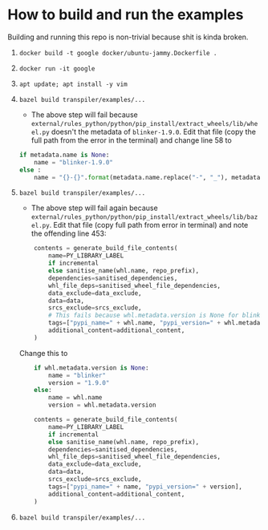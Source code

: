 # How to build and run the examples
Building and running this repo is non-trivial because shit is kinda broken.

1. `docker build -t google docker/ubuntu-jammy.Dockerfile .`
2. `docker run -it google`
3. `apt update; apt install -y vim` 
4. `bazel build transpiler/examples/...`
    * The above step will fail because `external/rules_python/python/pip_install/extract_wheels/lib/wheel.py` doesn't the metadata of `blinker-1.9.0`. Edit that file (copy the full path from the error in the terminal) and change line 58 to

    ```python
    if metadata.name is None:
        name = "blinker-1.9.0"
    else :
        name = "{}-{}".format(metadata.name.replace("-", "_"), metadata.version)
    ```
5. `bazel build transpiler/examples/...`
    * The above step will fail again because `external/rules_python/python/pip_install/extract_wheels/lib/bazel.py`. Edit that file (copy full path from error in terminal) and note the offending line 453:

    ```python
        contents = generate_build_file_contents(
            name=PY_LIBRARY_LABEL
            if incremental
            else sanitise_name(whl.name, repo_prefix),
            dependencies=sanitised_dependencies,
            whl_file_deps=sanitised_wheel_file_dependencies,
            data_exclude=data_exclude,
            data=data,
            srcs_exclude=srcs_exclude,
            # This fails because whl.metadata.version is None for blinker
            tags=["pypi_name=" + whl.name, "pypi_version=" + whl.metadata.version],
            additional_content=additional_content,
        )
    ```

    Change this to

    ```python
        if whl.metadata.version is None:
            name = "blinker"
            version = "1.9.0"
        else:
            name = whl.name
            version = whl.metadata.version

        contents = generate_build_file_contents(
            name=PY_LIBRARY_LABEL
            if incremental
            else sanitise_name(whl.name, repo_prefix),
            dependencies=sanitised_dependencies,
            whl_file_deps=sanitised_wheel_file_dependencies,
            data_exclude=data_exclude,
            data=data,
            srcs_exclude=srcs_exclude,
            tags=["pypi_name=" + name, "pypi_version=" + version],
            additional_content=additional_content,
        )
    ```

6. `bazel build transpiler/examples/...`
